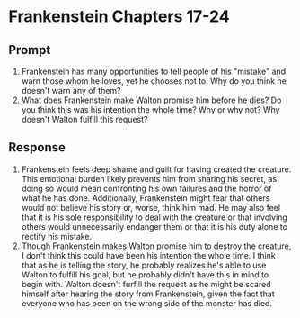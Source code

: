 # Frankenstein Chapters 17-24

## Prompt

1. Frankenstein has many opportunities to tell people of his "mistake" and warn those whom he loves, yet he chooses not to. Why do you think he doesn't warn any of them?
2. What does Frankenstein make Walton promise him before he dies? Do you think this was his intention the whole time? Why or why not? Why doesn't Walton fulfill this request?

## Response

1. Frankenstein feels deep shame and guilt for having created the creature. This emotional burden likely prevents him from sharing his secret, as doing so would mean confronting his own failures and the horror of what he has done. Additionally, Frankenstein might fear that others would not believe his story or, worse, think him mad. He may also feel that it is his sole responsibility to deal with the creature or that involving others would unnecessarily endanger them or that it is his duty alone to rectify his mistake.
2. Though Frankenstein makes Walton promise him to destroy the creature, I don't think this could have been his intention the whole time. I think that as he is telling the story, he probably realizes he's able to use Walton to fulfill his goal, but he probably didn't have this in mind to begin with. Walton doesn't furfill the request as he might be scared himself after hearing the story from Frankenstein, given the fact that everyone who has been on the wrong side of the monster has died.
